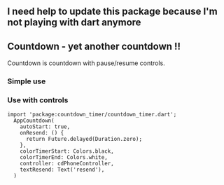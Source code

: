 ## I need help to update this package because I'm not playing with dart anymore

## Countdown - yet another countdown !!

Countdown is countdown with pause/resume controls.


### Simple use


### Use with controls
```
import 'package:countdown_timer/countdown_timer.dart';
  AppCountdown(
    autoStart: true,
    onResend: () {
      return Future.delayed(Duration.zero);
    },
    colorTimerStart: Colors.black,
    colorTimerEnd: Colors.white,
    controller: cdPhoneController,
    textResend: Text('resend'),
  )
